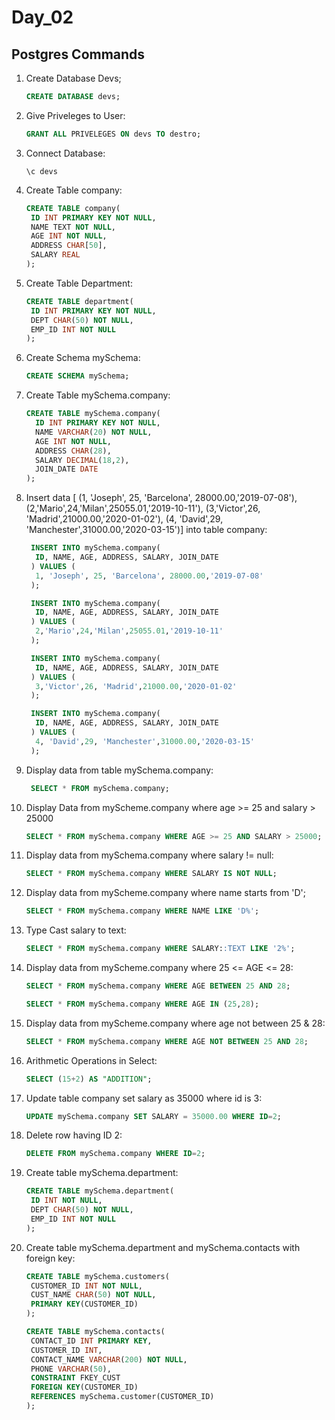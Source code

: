 # Day_02

## Postgres Commands

1. Create Database Devs;

   ```sql
   CREATE DATABASE devs;
   ```

2. Give Priveleges to User:

   ```sql
   GRANT ALL PRIVELEGES ON devs TO destro;
   ```

3. Connect Database:

   ```
   \c devs
   ```

4. Create Table company:

   ```sql
   CREATE TABLE company(
    ID INT PRIMARY KEY NOT NULL,
    NAME TEXT NOT NULL,
    AGE INT NOT NULL,
    ADDRESS CHAR[50],
    SALARY REAL
   );
   ```

5. Create Table Department:

   ```sql
   CREATE TABLE department(
    ID INT PRIMARY KEY NOT NULL,
    DEPT CHAR(50) NOT NULL,
    EMP_ID INT NOT NULL
   );
   ```

6. Create Schema mySchema:

   ```sql
   CREATE SCHEMA mySchema;
   ```

7. Create Table mySchema.company:

   ```sql
   CREATE TABLE mySchema.company(
     ID INT PRIMARY KEY NOT NULL,
     NAME VARCHAR(20) NOT NULL,
     AGE INT NOT NULL,
     ADDRESS CHAR(28),
     SALARY DECIMAL(18,2),
     JOIN_DATE DATE
   );
   ```

8. Insert data [
   (1, 'Joseph', 25, 'Barcelona', 28000.00,'2019-07-08'),
   (2,'Mario',24,'Milan',25055.01,'2019-10-11'),
   (3,'Victor',26, 'Madrid',21000.00,'2020-01-02'),
   (4, 'David',29, 'Manchester',31000.00,'2020-03-15')]
   into table company:

   ```sql
    INSERT INTO mySchema.company(
     ID, NAME, AGE, ADDRESS, SALARY, JOIN_DATE
    ) VALUES (
     1, 'Joseph', 25, 'Barcelona', 28000.00,'2019-07-08'
    );

    INSERT INTO mySchema.company(
     ID, NAME, AGE, ADDRESS, SALARY, JOIN_DATE
    ) VALUES (
     2,'Mario',24,'Milan',25055.01,'2019-10-11'
    );

    INSERT INTO mySchema.company(
     ID, NAME, AGE, ADDRESS, SALARY, JOIN_DATE
    ) VALUES (
     3,'Victor',26, 'Madrid',21000.00,'2020-01-02'
    );

    INSERT INTO mySchema.company(
     ID, NAME, AGE, ADDRESS, SALARY, JOIN_DATE
    ) VALUES (
     4, 'David',29, 'Manchester',31000.00,'2020-03-15'
    );
   ```

9. Display data from table mySchema.company:

   ```sql
    SELECT * FROM mySchema.company;
   ```

10. Display Data from myScheme.company where age >= 25 and salary > 25000

    ```sql
    SELECT * FROM mySchema.company WHERE AGE >= 25 AND SALARY > 25000;
    ```

11. Display data from mySchema.company where salary != null:

    ```sql
    SELECT * FROM mySchema.company WHERE SALARY IS NOT NULL;
    ```

12. Display data from myScheme.company where name starts from 'D';

    ```sql
    SELECT * FROM mySchema.company WHERE NAME LIKE 'D%';
    ```

13. Type Cast salary to text:

    ```sql
    SELECT * FROM mySchema.company WHERE SALARY::TEXT LIKE '2%';
    ```

14. Display data from myScheme.company where 25 <= AGE <= 28:

    ```sql
    SELECT * FROM mySchema.company WHERE AGE BETWEEN 25 AND 28;

    SELECT * FROM mySchema.company WHERE AGE IN (25,28);
    ```

15. Display data from myScheme.company where age not between 25 & 28:

    ```sql
    SELECT * FROM mySchema.company WHERE AGE NOT BETWEEN 25 AND 28;
    ```

16. Arithmetic Operations in Select:

    ```sql
    SELECT (15+2) AS "ADDITION";
    ```

17. Update table company set salary as 35000 where id is 3:

    ```sql
    UPDATE mySchema.company SET SALARY = 35000.00 WHERE ID=2;
    ```

18. Delete row having ID 2:

    ```sql
    DELETE FROM mySchema.company WHERE ID=2;
    ```

19. Create table mySchema.department:

    ```sql
    CREATE TABLE mySchema.department(
     ID INT NOT NULL,
     DEPT CHAR(50) NOT NULL,
     EMP_ID INT NOT NULL
    );
    ```

20. Create table mySchema.department and mySchema.contacts with foreign key:

    ```sql
    CREATE TABLE mySchema.customers(
     CUSTOMER_ID INT NOT NULL,
     CUST_NAME CHAR(50) NOT NULL,
     PRIMARY KEY(CUSTOMER_ID)
    );

    CREATE TABLE mySchema.contacts(
     CONTACT_ID INT PRIMARY KEY,
     CUSTOMER_ID INT,
     CONTACT_NAME VARCHAR(200) NOT NULL,
     PHONE VARCHAR(50),
     CONSTRAINT FKEY_CUST
     FOREIGN KEY(CUSTOMER_ID)
     REFERENCES mySchema.customer(CUSTOMER_ID)
    );
    ```
